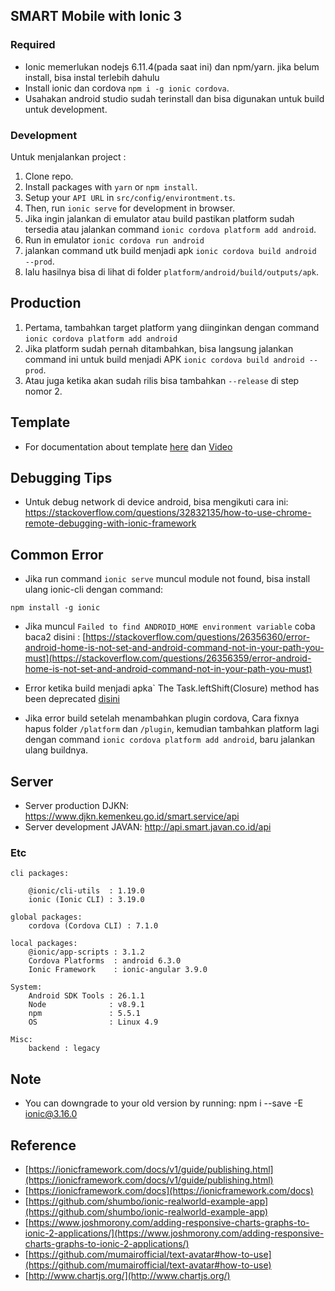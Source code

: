 ## SMART Mobile with Ionic 3

### Required

* Ionic memerlukan nodejs 6.11.4(pada saat ini) dan npm/yarn. jika belum
  install, bisa instal terlebih dahulu
* Install ionic dan cordova `npm i -g ionic cordova`.
* Usahakan android studio sudah terinstall dan bisa digunakan untuk build untuk
  development.

### Development

Untuk menjalankan project :

1. Clone repo.
2. Install packages with `yarn` or `npm install`.
3. Setup your `API URL` in `src/config/environtment.ts`.
4. Then, run `ionic serve` for development in browser.
5. Jika ingin jalankan di emulator atau build pastikan platform sudah tersedia
   atau jalankan command `ionic cordova platform add android`.
6. Run in emulator `ionic cordova run android`
7. jalankan command utk build menjadi apk `ionic cordova build android --prod`.
8. lalu hasilnya bisa di lihat di folder `platform/android/build/outputs/apk`.

## Production

1. Pertama, tambahkan target platform yang diinginkan dengan command `ionic cordova platform add android`
2. Jika platform sudah pernah ditambahkan, bisa langsung jalankan command ini
   untuk build menjadi APK `ionic cordova build android --prod`.
3. Atau juga ketika akan sudah rilis bisa tambahkan `--release` di step nomor 2.

## Template

* For documentation about template
  [here](http://csform.com/documentation-for-ionic-3-ui-template-app-blue-light/#login-page)
  dan
  [Video](https://www.youtube.com/watch?v=FMR1BgGYbIE&list=PLQUKcFIakdPZ6cETZo3NRCvikLxZENH9G)

## Debugging Tips

* Untuk debug network di device android, bisa mengikuti cara ini:
  https://stackoverflow.com/questions/32832135/how-to-use-chrome-remote-debugging-with-ionic-framework

## Common Error

* Jika run command `ionic serve` muncul module not found, bisa install ulang
  ionic-cli dengan command:

```
npm install -g ionic
```

* Jika muncul `Failed to find ANDROID_HOME environment variable` coba baca2
  disini :
  [https://stackoverflow.com/questions/26356360/error-android-home-is-not-set-and-android-command-not-in-your-path-you-must](https://stackoverflow.com/questions/26356359/error-android-home-is-not-set-and-android-command-not-in-your-path-you-must)

* Error ketika build menjadi apka` The Task.leftShift(Closure) method has been
  deprecated
  [disini](https://stackoverflow.com/questions/31310182/error-could-not-find-gradle-wrapper-within-android-sdk-might-need-to-update-yo/41177145#41177145)

* Jika error build setelah menambahkan plugin cordova, Cara fixnya hapus folder
  `/platform` dan `/plugin`, kemudian tambahkan platform lagi dengan command
  `ionic cordova platform add android`, baru jalankan ulang buildnya.

## Server

* Server production DJKN: https://www.djkn.kemenkeu.go.id/smart.service/api
* Server development JAVAN: http://api.smart.javan.co.id/api

### Etc

```
cli packages:

    @ionic/cli-utils  : 1.19.0
    ionic (Ionic CLI) : 3.19.0

global packages:
    cordova (Cordova CLI) : 7.1.0

local packages:
    @ionic/app-scripts : 3.1.2
    Cordova Platforms  : android 6.3.0
    Ionic Framework    : ionic-angular 3.9.0

System:
    Android SDK Tools : 26.1.1
    Node              : v8.9.1
    npm               : 5.5.1
    OS                : Linux 4.9

Misc:
    backend : legacy
```

## Note

* You can downgrade to your old version by running: npm i --save -E ionic@3.16.0

## Reference

* [https://ionicframework.com/docs/v1/guide/publishing.html](https://ionicframework.com/docs/v1/guide/publishing.html)
* [https://ionicframework.com/docs](https://ionicframework.com/docs)
* [https://github.com/shumbo/ionic-realworld-example-app](https://github.com/shumbo/ionic-realworld-example-app)
* [https://www.joshmorony.com/adding-responsive-charts-graphs-to-ionic-2-applications/](https://www.joshmorony.com/adding-responsive-charts-graphs-to-ionic-2-applications/)
* [https://github.com/mumairofficial/text-avatar#how-to-use](https://github.com/mumairofficial/text-avatar#how-to-use)
* [http://www.chartjs.org/](http://www.chartjs.org/)
